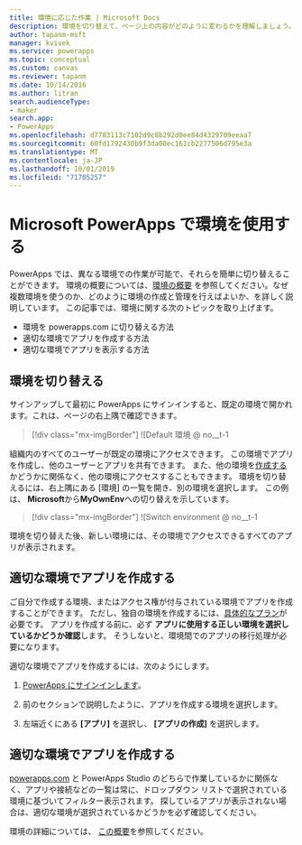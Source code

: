 ```yaml
---
title: 環境に応じた作業 | Microsoft Docs
description: 環境を切り替えて、ページ上の内容がどのように変わるかを理解しましょう。
author: tapanm-msft
manager: kvivek
ms.service: powerapps
ms.topic: conceptual
ms.custom: canvas
ms.reviewer: tapanm
ms.date: 10/14/2016
ms.author: litran
search.audienceType:
- maker
search.app:
- PowerApps
ms.openlocfilehash: d7783113c7102d9c8b292d0ee84d4329709eeaa7
ms.sourcegitcommit: 60fd1792430b9f3da08ec161cb2277506d795e3a
ms.translationtype: MT
ms.contentlocale: ja-JP
ms.lasthandoff: 10/01/2019
ms.locfileid: "71705257"
---
```

# <a name="working-with-environments-and-microsoft-powerapps"></a>Microsoft PowerApps で環境を使用する
PowerApps では、異なる環境での作業が可能で、それらを簡単に切り替えることができます。 環境の概要については、[環境の概要](../../administrator/environments-overview.md) を参照してください。なぜ複数環境を使うのか、どのように環境の作成と管理を行えばよいか、を詳しく説明しています。 この記事では、環境に関する次のトピックを取り上げます。

- 環境を powerapps.com に切り替える方法
- 適切な環境でアプリを作成する方法
- 適切な環境でアプリを表示する方法

## <a name="switch-the-environment"></a>環境を切り替える
サインアップして最初に PowerApps にサインインすると、既定の環境で開かれます。これは、ページの右上隅で確認できます。

> [!div class="mx-imgBorder"]
> ![Default 環境 @ no__t-1

組織内のすべてのユーザーが既定の環境にアクセスできます。 この環境でアプリを作成し、他のユーザーとアプリを共有できます。 また、他の環境を[作成する](../../administrator/environments-administration.md)かどうかに関係なく、他の環境にアクセスすることもできます。 環境を切り替えるには、右上隅にある [環境] の一覧を開き、別の環境を選択します。 この例は、 **Microsoft**から**MyOwnEnv**への切り替えを示しています。

> [!div class="mx-imgBorder"]
> ![Switch environment @ no__t-1

環境を切り替えた後、新しい環境には、その環境でアクセスできるすべてのアプリが表示されます。

## <a name="create-apps-in-the-right-environment"></a>適切な環境でアプリを作成する
ご自分で作成する環境、またはアクセス権が付与されている環境でアプリを作成することができます。 ただし、独自の環境を作成するには、[具体的なプラン](../../administrator/pricing-billing-skus.md)が必要です。 アプリを作成する前に、必ず **アプリに使用する正しい環境を選択しているかどうか確認**します。 そうしないと、環境間でのアプリの移行処理が必要になります。

適切な環境でアプリを作成するには、次のようにします。

1. [PowerApps にサインインします](http://web.powerapps.com?utm_source=padocs&utm_medium=linkinadoc&utm_campaign=referralsfromdoc)。

1. 前のセクションで説明したように、アプリを作成する環境を選択します。

1. 左端近くにある **[アプリ]** を選択し、 **[アプリの作成]** を選択します。

## <a name="view-apps-in-the-right-environment"></a>適切な環境でアプリを作成する
[powerapps.com](http://web.powerapps.com?utm_source=padocs&utm_medium=linkinadoc&utm_campaign=referralsfromdoc) と PowerApps Studio のどちらで作業しているかに関係なく、アプリや接続などの一覧は常に、ドロップダウン リストで選択されている環境に基づいてフィルター表示されます。 探しているアプリが表示されない場合は、適切な環境が選択されているかどうかを必ず確認してください。

環境の詳細については、 [この概要](../../administrator/environments-overview.md)を参照してください。
